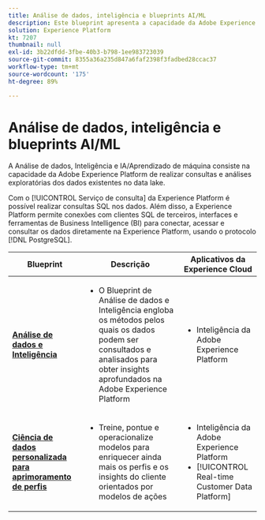 ```yaml
---
title: Análise de dados, inteligência e blueprints AI/ML
description: Este blueprint apresenta a capacidade da Adobe Experience Platform de realizar consultas e análises exploratórias dos dados existentes no data lake.
solution: Experience Platform
kt: 7207
thumbnail: null
exl-id: 3b22dfdd-3fbe-40b3-b798-1ee983723039
source-git-commit: 8355a36a235d847a6faf2398f3fadbed28ccac37
workflow-type: tm+mt
source-wordcount: '175'
ht-degree: 89%

---
```


# Análise de dados, inteligência e blueprints AI/ML

A Análise de dados, Inteligência e IA/Aprendizado de máquina consiste na capacidade da Adobe Experience Platform de realizar consultas e análises exploratórias dos dados existentes no data lake.

Com o [!UICONTROL Serviço de consulta] da Experience Platform é possível realizar consultas SQL nos dados. Além disso, a Experience Platform permite conexões com clientes SQL de terceiros, interfaces e ferramentas de Business Intelligence (BI) para conectar, acessar e consultar os dados diretamente na Experience Platform, usando o protocolo [!DNL PostgreSQL].

| Blueprint | Descrição | Aplicativos da Experience Cloud |
|---|---|---|
| **[Análise de dados e Inteligência](analysis.md)** | <ul><li>O Blueprint de Análise de dados e Inteligência engloba os métodos pelos quais os dados podem ser consultados e analisados para obter insights aprofundados na Adobe Experience Platform</ul></li> | <ul><li> Inteligência da Adobe Experience Platform</ul></li> |
| **[Ciência de dados personalizada para aprimoramento de perfis](data-science.md)** | <ul><li>Treine, pontue e operacionalize modelos para enriquecer ainda mais os perfis e os insights do cliente orientados por modelos de ações</li></ul> | <ul><li>Inteligência da Adobe Experience Platform</li><li> [!UICONTROL Real-time Customer Data Platform]</li></ul> |
